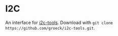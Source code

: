 # I2C

An interface for [i2c-tools](https://github.com/groeck/i2c-tools).
Download with `git clone https://github.com/groeck/i2c-tools.git`.
